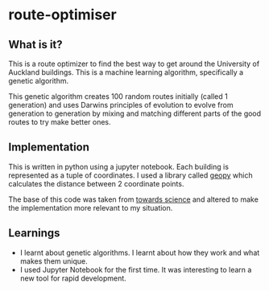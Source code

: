 # route-optimiser

## What is it?

This is a route optimizer to find the best way to get around the University of Auckland buildings. This is a machine learning algorithm, specifically a genetic algorithm.

This genetic algorithm creates 100 random routes initially (called 1 generation) and uses Darwins principles of evolution to evolve from generation to generation by mixing and matching different parts of the good routes to try make better ones.

## Implementation

This is written in python using a jupyter notebook. Each building is represented as a tuple of coordinates. I used a library called [geopy](https://pypi.org/project/geopy/) which calculates the distance between 2 coordinate points.

The base of this code was taken from [towards science](https://towardsdatascience.com/evolution-of-a-salesman-a-complete-genetic-algorithm-tutorial-for-python-6fe5d2b3ca35) and altered to make the implementation more relevant to my situation.

## Learnings

- I learnt about genetic algorithms. I learnt about how they work and what makes them unique.
- I used Jupyter Notebook for the first time. It was interesting to learn a new tool for rapid development.

